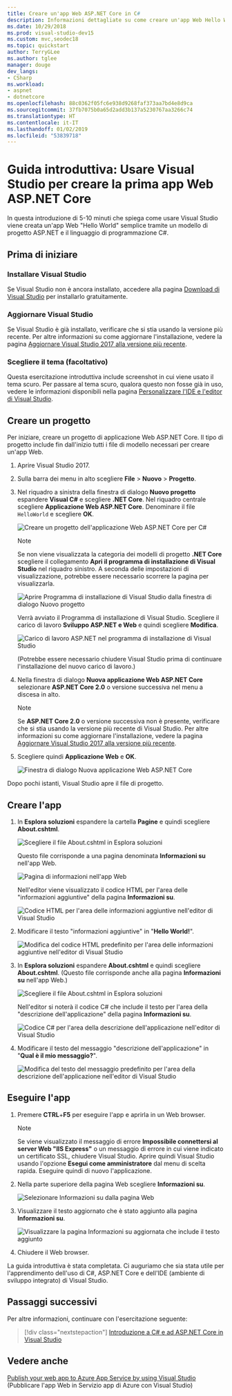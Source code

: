 ```yaml
---
title: Creare un'app Web ASP.NET Core in C#
description: Informazioni dettagliate su come creare un'app Web Hello World in Visual Studio con C# e ASP.NET Core.
ms.date: 10/29/2018
ms.prod: visual-studio-dev15
ms.custom: mvc,seodec18
ms.topic: quickstart
author: TerryGLee
ms.author: tglee
manager: douge
dev_langs:
- CSharp
ms.workload:
- aspnet
- dotnetcore
ms.openlocfilehash: 88c0362f05fc6e938d9268faf373aa7bd4e8d9ca
ms.sourcegitcommit: 37fb7075b0a65d2add3b137a5230767aa3266c74
ms.translationtype: HT
ms.contentlocale: it-IT
ms.lasthandoff: 01/02/2019
ms.locfileid: "53839718"
---
```

# <a name="quickstart-use-visual-studio-to-create-your-first-aspnet-core-web-app"></a>Guida introduttiva: Usare Visual Studio per creare la prima app Web ASP.NET Core

In questa introduzione di 5-10 minuti che spiega come usare Visual Studio viene creata un'app Web "Hello World" semplice tramite un modello di progetto ASP.NET e il linguaggio di programmazione C#.

## <a name="before-you-begin"></a>Prima di iniziare

### <a name="install-visual-studio"></a>Installare Visual Studio

Se Visual Studio non è ancora installato, accedere alla pagina [Download di Visual Studio](https://visualstudio.microsoft.com/downloads/?utm_medium=microsoft&utm_source=docs.microsoft.com&utm_campaign=button+cta&utm_content=download+vs2017) per installarlo gratuitamente.

### <a name="update-visual-studio"></a>Aggiornare Visual Studio

Se Visual Studio è già installato, verificare che si stia usando la versione più recente. Per altre informazioni su come aggiornare l'installazione, vedere la pagina [Aggiornare Visual Studio 2017 alla versione più recente](../install/update-visual-studio.md).

### <a name="choose-your-theme-optional"></a>Scegliere il tema (facoltativo)

Questa esercitazione introduttiva include screenshot in cui viene usato il tema scuro. Per passare al tema scuro, qualora questo non fosse già in uso, vedere le informazioni disponibili nella pagina [Personalizzare l'IDE e l'editor di Visual Studio](quickstart-personalize-the-ide.md).

## <a name="create-a-project"></a>Creare un progetto

Per iniziare, creare un progetto di applicazione Web ASP.NET Core. Il tipo di progetto include fin dall'inizio tutti i file di modello necessari per creare un'app Web.

1. Aprire Visual Studio 2017.

1. Sulla barra dei menu in alto scegliere **File** > **Nuovo** > **Progetto**.

1. Nel riquadro a sinistra della finestra di dialogo **Nuovo progetto** espandere **Visual C#** e scegliere **.NET Core**. Nel riquadro centrale scegliere **Applicazione Web ASP.NET Core**. Denominare il file `HelloWorld` e scegliere **OK**.

   ![Creare un progetto dell'applicazione Web ASP.NET Core per C#](../ide/media/csharp-aspnet-choose-template-name-file.png)

   > [!NOTE]
   > Se non viene visualizzata la categoria dei modelli di progetto **.NET Core** scegliere il collegamento **Apri il programma di installazione di Visual Studio** nel riquadro sinistro. A seconda delle impostazioni di visualizzazione, potrebbe essere necessario scorrere la pagina per visualizzarla.
   >
   > ![Aprire Programma di installazione di Visual Studio dalla finestra di dialogo Nuovo progetto](../ide/media/open-visual-studio-installer.png)
   >
   > Verrà avviato il Programma di installazione di Visual Studio. Scegliere il carico di lavoro **Sviluppo ASP.NET e Web** e quindi scegliere **Modifica**.
   >
   > ![Carico di lavoro ASP.NET nel programma di installazione di Visual Studio](../ide/media/quickstart-aspnet-workload.png)
   >
   > (Potrebbe essere necessario chiudere Visual Studio prima di continuare l'installazione del nuovo carico di lavoro.)

1. Nella finestra di dialogo **Nuova applicazione Web ASP.NET Core** selezionare **ASP.NET Core 2.0** o versione successiva nel menu a discesa in alto.

   > [!NOTE]
   > Se **ASP.NET Core 2.0** o versione successiva non è presente, verificare che si stia usando la versione più recente di Visual Studio. Per altre informazioni su come aggiornare l'installazione, vedere la pagina [Aggiornare Visual Studio 2017 alla versione più recente](../install/update-visual-studio.md).

1. Scegliere quindi **Applicazione Web** e **OK**.

   ![Finestra di dialogo Nuova applicazione Web ASP.NET Core](../ide/media/quickstart-aspnet-core20.png)

Dopo pochi istanti, Visual Studio apre il file di progetto.

## <a name="create-the-app"></a>Creare l'app

1. In **Esplora soluzioni** espandere la cartella **Pagine** e quindi scegliere **About.cshtml**.

   ![Scegliere il file About.cshtml in Esplora soluzioni](../ide/media/csharp-aspnet-about-page-html-file.png)

   Questo file corrisponde a una pagina denominata **Informazioni su** nell'app Web.

   ![Pagina di informazioni nell'app Web](../ide/media/csharp-aspnet-about-page.png)

   Nell'editor viene visualizzato il codice HTML per l'area delle "informazioni aggiuntive" della pagina **Informazioni su**.

   ![Codice HTML per l'area delle informazioni aggiuntive nell'editor di Visual Studio](../ide/media/csharp-aspnet-about-cshtml-page.png)

1. Modificare il testo "informazioni aggiuntive" in "**Hello World!**".

   ![Modifica del codice HTML predefinito per l'area delle informazioni aggiuntive nell'editor di Visual Studio](../ide/media/csharp-aspnet-about-cshtml-page-hello-world.png)

1. In **Esplora soluzioni** espandere **About.cshtml** e quindi scegliere **About.cshtml**. (Questo file corrisponde anche alla pagina **Informazioni su** nell'app Web.)

   ![Scegliere il file About.cshtml in Esplora soluzioni](../ide/media/csharp-aspnet-about-page-code-file.png)

   Nell'editor si noterà il codice C# che include il testo per l'area della "descrizione dell'applicazione" della pagina **Informazioni su**.

   ![Codice C# per l'area della descrizione dell'applicazione nell'editor di Visual Studio](../ide/media/csharp-aspnet-about-cshtml-cs-code.png)

1. Modificare il testo del messaggio "descrizione dell'applicazione" in "**Qual è il mio messaggio?**".

   ![Modifica del testo del messaggio predefinito per l'area della descrizione dell'applicazione nell'editor di Visual Studio](../ide/media/csharp-aspnet-about-cshtml-cs-message.png)

## <a name="run-the-app"></a>Eseguire l'app

1. Premere **CTRL**+**F5** per eseguire l'app e aprirla in un Web browser.

   > [!NOTE]
   > Se viene visualizzato il messaggio di errore **Impossibile connettersi al server Web "IIS Express"** o un messaggio di errore in cui viene indicato un certificato SSL, chiudere Visual Studio. Aprire quindi Visual Studio usando l'opzione **Esegui come amministratore** dal menu di scelta rapida. Eseguire quindi di nuovo l'applicazione.

1. Nella parte superiore della pagina Web scegliere **Informazioni su**.

   ![Selezionare Informazioni su dalla pagina Web](../ide/media/csharp-aspnet-home-page-about.png)

1. Visualizzare il testo aggiornato che è stato aggiunto alla pagina **Informazioni su**.

   ![Visualizzare la pagina Informazioni su aggiornata che include il testo aggiunto](../ide/media/csharp-aspnet-about-page-hello-world.png)

1. Chiudere il Web browser.

La guida introduttiva è stata completata. Ci auguriamo che sia stata utile per l'apprendimento dell'uso di C#, ASP.NET Core e dell'IDE (ambiente di sviluppo integrato) di Visual Studio.

## <a name="next-steps"></a>Passaggi successivi

Per altre informazioni, continuare con l'esercitazione seguente:

> [!div class="nextstepaction"]
> [Introduzione a C# e ad ASP.NET Core in Visual Studio](../get-started/csharp/tutorial-aspnet-core.md)

## <a name="see-also"></a>Vedere anche

[Publish your web app to Azure App Service by using Visual Studio](../deployment/quickstart-deploy-to-azure.md) (Pubblicare l'app Web in Servizio app di Azure con Visual Studio)
